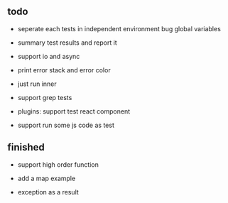 ## todo

- seperate each tests in independent environment
     bug global variables

- summary test results and report it

- support io and async

- print error stack and error color

- just run inner

- support grep tests

- plugins: support test react component

- support run some js code as test

## finished

- support high order function

- add a map example

- exception as a result
